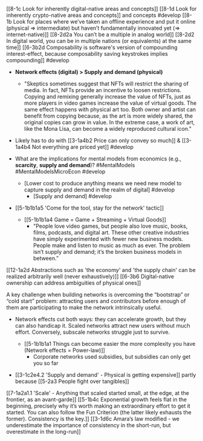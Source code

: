 [[8-1c Look for inherently digital-native areas and concepts]]
	[[8-1d Look for inherently crypto-native areas and concepts]] and concepts #develop 
		[[8-1b Look for places where we’ve taken an offline experience and put it online (physical ⇒ intermediate) but haven’t fundamentally innovated yet (⇒ internet-native)]]
			[[8-2d2a You can’t be a multiple in analog world]]
				[[8-2d2 In digital world, you can be in multiple nations (or equivalents) at the same time]]
					[[6-3b2d Composability is software's version of compounding interest-effect, because composability saving keystrokes implies compounding]] #develop 

- **Network effects (digital) > Supply and demand (physical)**
	- "Skeptics sometimes suggest that NFTs will restrict the sharing of media. In fact, NFTs provide an incentive to loosen restrictions. Copying and remixing generally increase the value of NFTs, just as more players in video games increase the value of virtual goods. The same effect happens with physical art too. Both owner and artist can benefit from copying because, as the art is more widely shared, the original copies can grow in value. In the extreme case, a work of art, like the Mona Lisa, can become a widely reproduced cultural icon."

- Likely has to do with [[3-1a4b2 Price can only convey so much]] & [[3-1a4b4 Not everything are priced yet]] #develop 

- What are the implications for mental models from economics (e.g., **scarcity**, **supply and demand**)? #MentalModels #MentalModelsMicroEcon #develop 
	- [Lower cost to produce anything means we need new model to capture supply and demand in the realm of digital] #develop 
		- [Supply and demand] #develop 

- [[5-1b1b1a5 'Come for the tool, stay for the network' tactic]]
	- [[5-1b1b1a4 Game = Game + Streaming + Virtual Goods]]
		- "People love video games, but people also love music, books, films, podcasts, and digital art. These other creative industries have simply experimented with fewer new business models. People make and listen to music as much as ever. The problem isn’t supply and demand; it’s the broken business models in between.”

[[12-1a2d Abstractions such as 'the economy' and 'the supply chain' can be realized arbitrarily well (never exhaustively)]]
[[6-3b6 Digital-native ownership can address ambiguities of physical ones]]

A key challenge when building networks is overcoming the “bootstrap” or “cold start” problem: attracting users and contributors before enough of them are participating to make the network intrinsically useful.
- Network effects cut both ways: they can accelerate growth, but they can also handicap it. Scaled networks attract new users without much effort. Conversely, subscale networks struggle just to survive. 
	- [[5-1b1b1a1 Things can become easier the more complexity you have (Network effects = Power-law)]]
		- Corporate networks used subsidies, but subsidies can only get you so far

- [[3-1c2e4.2 'Supply and demand' - Physical is getting expensive]] partly because [[5-2a3 People fight over tangibles]]

[[7-1a2a1.1 'Scale' - Anything that scaled started small, at the edge, at the frontier, as an avant-garde]]
	[[5-1b4c Exponential growth feels flat in the beginning, precisely why it’s worth making an extraordinary effort to get it started. You can also follow the Fun Criterion (the latter likely exhausts the former). Consistency is the key.]]
		[[3-1d6c Amara’s law modified - we underestimate the importance of consistency in the short-run, but overestimate in the long-run]]